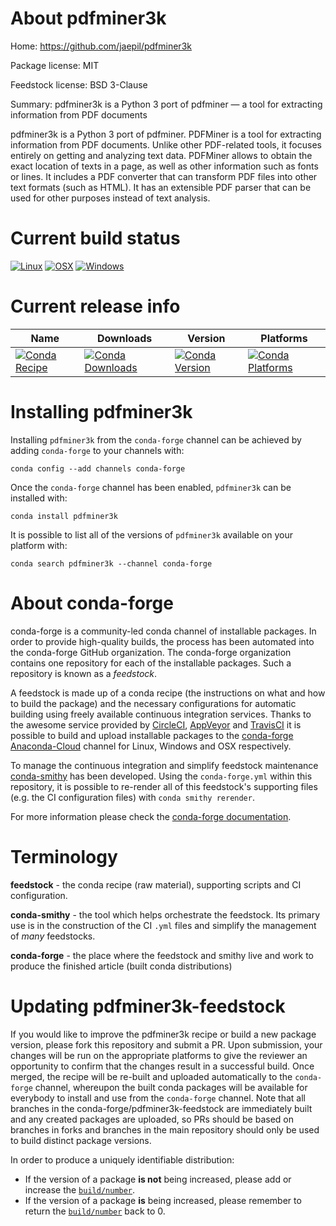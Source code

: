 About pdfminer3k
================

Home: https://github.com/jaepil/pdfminer3k

Package license: MIT

Feedstock license: BSD 3-Clause

Summary: pdfminer3k is a Python 3 port of pdfminer — a tool for extracting information from PDF documents

pdfminer3k is a Python 3 port of pdfminer.
PDFMiner is a tool for extracting information from PDF documents.
Unlike other PDF-related tools, it focuses entirely on getting
and analyzing text data. PDFMiner allows to obtain
the exact location of texts in a page, as well as
other information such as fonts or lines.
It includes a PDF converter that can transform PDF files
into other text formats (such as HTML). It has an extensible
PDF parser that can be used for other purposes instead of text analysis.


Current build status
====================

[![Linux](https://img.shields.io/circleci/project/github/conda-forge/pdfminer3k-feedstock/master.svg?label=Linux)](https://circleci.com/gh/conda-forge/pdfminer3k-feedstock)
[![OSX](https://img.shields.io/travis/conda-forge/pdfminer3k-feedstock/master.svg?label=macOS)](https://travis-ci.org/conda-forge/pdfminer3k-feedstock)
[![Windows](https://img.shields.io/appveyor/ci/conda-forge/pdfminer3k-feedstock/master.svg?label=Windows)](https://ci.appveyor.com/project/conda-forge/pdfminer3k-feedstock/branch/master)

Current release info
====================

| Name | Downloads | Version | Platforms |
| --- | --- | --- | --- |
| [![Conda Recipe](https://img.shields.io/badge/recipe-pdfminer3k-green.svg)](https://anaconda.org/conda-forge/pdfminer3k) | [![Conda Downloads](https://img.shields.io/conda/dn/conda-forge/pdfminer3k.svg)](https://anaconda.org/conda-forge/pdfminer3k) | [![Conda Version](https://img.shields.io/conda/vn/conda-forge/pdfminer3k.svg)](https://anaconda.org/conda-forge/pdfminer3k) | [![Conda Platforms](https://img.shields.io/conda/pn/conda-forge/pdfminer3k.svg)](https://anaconda.org/conda-forge/pdfminer3k) |

Installing pdfminer3k
=====================

Installing `pdfminer3k` from the `conda-forge` channel can be achieved by adding `conda-forge` to your channels with:

```
conda config --add channels conda-forge
```

Once the `conda-forge` channel has been enabled, `pdfminer3k` can be installed with:

```
conda install pdfminer3k
```

It is possible to list all of the versions of `pdfminer3k` available on your platform with:

```
conda search pdfminer3k --channel conda-forge
```


About conda-forge
=================

conda-forge is a community-led conda channel of installable packages.
In order to provide high-quality builds, the process has been automated into the
conda-forge GitHub organization. The conda-forge organization contains one repository
for each of the installable packages. Such a repository is known as a *feedstock*.

A feedstock is made up of a conda recipe (the instructions on what and how to build
the package) and the necessary configurations for automatic building using freely
available continuous integration services. Thanks to the awesome service provided by
[CircleCI](https://circleci.com/), [AppVeyor](https://www.appveyor.com/)
and [TravisCI](https://travis-ci.org/) it is possible to build and upload installable
packages to the [conda-forge](https://anaconda.org/conda-forge)
[Anaconda-Cloud](https://anaconda.org/) channel for Linux, Windows and OSX respectively.

To manage the continuous integration and simplify feedstock maintenance
[conda-smithy](https://github.com/conda-forge/conda-smithy) has been developed.
Using the ``conda-forge.yml`` within this repository, it is possible to re-render all of
this feedstock's supporting files (e.g. the CI configuration files) with ``conda smithy rerender``.

For more information please check the [conda-forge documentation](https://conda-forge.org/docs/).

Terminology
===========

**feedstock** - the conda recipe (raw material), supporting scripts and CI configuration.

**conda-smithy** - the tool which helps orchestrate the feedstock.
                   Its primary use is in the construction of the CI ``.yml`` files
                   and simplify the management of *many* feedstocks.

**conda-forge** - the place where the feedstock and smithy live and work to
                  produce the finished article (built conda distributions)


Updating pdfminer3k-feedstock
=============================

If you would like to improve the pdfminer3k recipe or build a new
package version, please fork this repository and submit a PR. Upon submission,
your changes will be run on the appropriate platforms to give the reviewer an
opportunity to confirm that the changes result in a successful build. Once
merged, the recipe will be re-built and uploaded automatically to the
`conda-forge` channel, whereupon the built conda packages will be available for
everybody to install and use from the `conda-forge` channel.
Note that all branches in the conda-forge/pdfminer3k-feedstock are
immediately built and any created packages are uploaded, so PRs should be based
on branches in forks and branches in the main repository should only be used to
build distinct package versions.

In order to produce a uniquely identifiable distribution:
 * If the version of a package **is not** being increased, please add or increase
   the [``build/number``](https://conda.io/docs/user-guide/tasks/build-packages/define-metadata.html#build-number-and-string).
 * If the version of a package **is** being increased, please remember to return
   the [``build/number``](https://conda.io/docs/user-guide/tasks/build-packages/define-metadata.html#build-number-and-string)
   back to 0.
